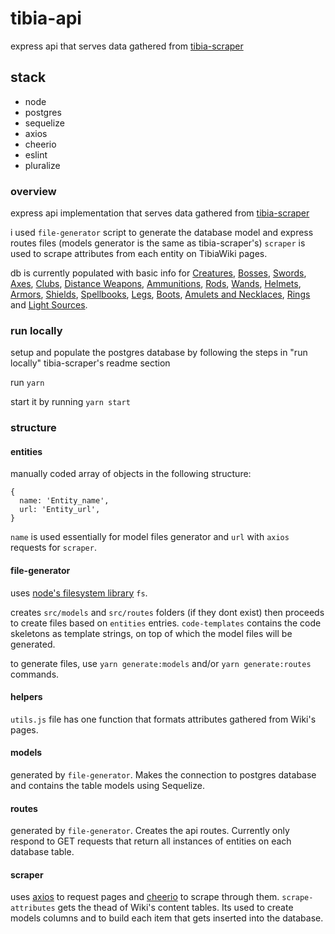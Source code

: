 # tibia-api
express api that serves data gathered from [tibia-scraper](https://github.com/rafaellvs/tibia-scraper)

## stack
- node
- postgres
- sequelize
- axios
- cheerio
- eslint
- pluralize


### overview
express api implementation that serves data gathered from [tibia-scraper](https://github.com/rafaellvs/tibia-scraper/blob/master/README.md)

i used `file-generator` script to generate the database model and express routes files (models generator is the same as tibia-scraper's)
`scraper` is used to scrape attributes from each entity on TibiaWiki pages.

db is currently populated with basic info for [Creatures](https://tibia.fandom.com/wiki/List_of_Creatures), [Bosses](https://tibia.fandom.com/wiki/Bosses), [Swords](https://tibia.fandom.com/wiki/Sword_Weapons), [Axes](https://tibia.fandom.com/wiki/Axe_Weapons), [Clubs](https://tibia.fandom.com/wiki/Club_Weapons), [Distance Weapons](https://tibia.fandom.com/wiki/Distance_Weapons), [Ammunitions](https://tibia.fandom.com/wiki/Ammunition), [Rods](https://tibia.fandom.com/wiki/Rods), [Wands](https://tibia.fandom.com/wiki/Wands), [Helmets](https://tibia.fandom.com/wiki/Wands), [Armors](https://tibia.fandom.com/wiki/Armors), [Shields](https://tibia.fandom.com/wiki/Shields), [Spellbooks](https://tibia.fandom.com/wiki/Spellbooks), [Legs](https://tibia.fandom.com/wiki/Legs), [Boots](https://tibia.fandom.com/wiki/Boots), [Amulets and Necklaces](https://tibia.fandom.com/wiki/Amulets_and_Necklaces), [Rings](https://tibia.fandom.com/wiki/Rings) and [Light Sources](https://tibia.fandom.com/wiki/Light_Sources).



### run locally
setup and populate the postgres database by following the steps in "run locally" tibia-scraper's readme section

run `yarn`

start it by running `yarn start`


### structure

#### entities
manually coded array of objects in the following structure:
```
{
  name: 'Entity_name',
  url: 'Entity_url',
}
```
`name` is used essentially for model files generator and `url` with `axios` requests for `scraper`.



#### file-generator
uses [node's filesystem library](https://nodejs.org/api/fs.html) `fs`.

creates `src/models` and `src/routes` folders (if they dont exist) then proceeds to create files based on `entities` entries.
`code-templates` contains the code skeletons as template strings, on top of which the model files will be generated.

to generate files, use `yarn generate:models` and/or `yarn generate:routes` commands.



#### helpers
`utils.js` file has one function that formats attributes gathered from Wiki's pages.



#### models
generated by `file-generator`. Makes the connection to postgres database and contains the table models using Sequelize.

#### routes
generated by `file-generator`. Creates the api routes. Currently only respond to GET requests that return all instances of entities on each database table.



#### scraper
uses [axios](https://github.com/axios/axios) to request pages and [cheerio](https://cheerio.js.org/) to scrape through them.
`scrape-attributes` gets the thead of Wiki's content tables. Its used to create models columns and to build each item that gets inserted into the database.
